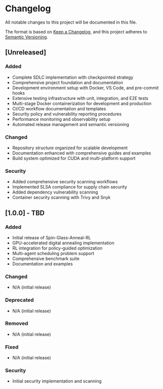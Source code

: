 # Changelog

All notable changes to this project will be documented in this file.

The format is based on [Keep a Changelog](https://keepachangelog.com/en/1.0.0/),
and this project adheres to [Semantic Versioning](https://semver.org/spec/v2.0.0.html).

## [Unreleased]

### Added
- Complete SDLC implementation with checkpointed strategy
- Comprehensive project foundation and documentation
- Development environment setup with Docker, VS Code, and pre-commit hooks
- Extensive testing infrastructure with unit, integration, and E2E tests
- Multi-stage Docker containerization for development and production
- CI/CD workflow documentation and templates
- Security policy and vulnerability reporting procedures
- Performance monitoring and observability setup
- Automated release management and semantic versioning

### Changed
- Repository structure organized for scalable development
- Documentation enhanced with comprehensive guides and examples
- Build system optimized for CUDA and multi-platform support

### Security
- Added comprehensive security scanning workflows
- Implemented SLSA compliance for supply chain security
- Added dependency vulnerability scanning
- Container security scanning with Trivy and Snyk

## [1.0.0] - TBD

### Added
- Initial release of Spin-Glass-Anneal-RL
- GPU-accelerated digital annealing implementation
- RL integration for policy-guided optimization
- Multi-agent scheduling problem support
- Comprehensive benchmark suite
- Documentation and examples

### Changed
- N/A (initial release)

### Deprecated
- N/A (initial release)

### Removed
- N/A (initial release)

### Fixed
- N/A (initial release)

### Security
- Initial security implementation and scanning